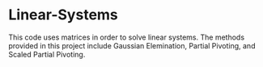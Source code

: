 # Linear-Systems
This code uses matrices in order to solve linear systems. The methods provided in this project include Gaussian Elemination, Partial Pivoting, and Scaled Partial Pivoting.
